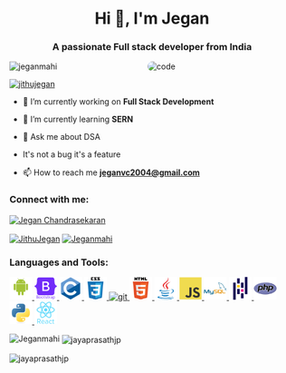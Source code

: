 <h1 align="center">Hi 👋, I'm  Jegan</h1>
<h3 align="center">A passionate Full stack developer from India</h3>
<img width=260 align="right" style="border-radius:10px;" src="https://media4.giphy.com/media/qgQUggAC3Pfv687qPC/200.webp?cid=ecf05e4780o8zol6pafo35ivhufupefq29nrtl27ky2iz4kj&ep=v1_gifs_search&rid=200.webp&ct=g" alt="code" />
<p align="left"> <img src="https://komarev.com/ghpvc/?username=jeganmahi&label=Profile%20views&color=0e75b6&style=flat" alt="jeganmahi" /> </p>

<p align="left">
  <a href="https://www.instagram.com/jithujegan/" target="_blank">
    <img src="https://img.shields.io/badge/Instagram-Follow%20Jegan-E4405F?logo=instagram&style=for-the-badge" alt="jithujegan" />
  </a>
</p>


- 🔭 I’m currently working on **Full Stack Development**

- 🌱 I’m currently learning **SERN**

- 💬 Ask me about DSA

- It's not a bug it's a feature

- 📫 How to reach me **jeganvc2004@gmail.com**

<h3 align="left">Connect with me:</h3>
<p align="left">
<a href="https://www.linkedin.com/in/jegan-chandrasekaran-32722a23a/" target="blank"><img align="center" src="https://raw.githubusercontent.com/rahuldkjain/github-profile-readme-generator/master/src/images/icons/Social/linked-in-alt.svg" alt="Jegan Chandrasekaran" height="30" width="40" /></a>

<a href="https://instagram.com/jayaprasath.jp" target="blank"><img align="center" src="https://raw.githubusercontent.com/rahuldkjain/github-profile-readme-generator/master/src/images/icons/Social/instagram.svg" alt="JithuJegan" height="30" width="40" /></a>
<a href="[https://www.leetcode.com/jayaprasathjp44](https://leetcode.com/u/jeganmahi/)" target="blank"><img align="center" src="https://raw.githubusercontent.com/rahuldkjain/github-profile-readme-generator/master/src/images/icons/Social/leet-code.svg" alt="Jeganmahi" height="30" width="40" /></a>
</p>

<h3 align="left">Languages and Tools:</h3>
<p align="left"> <a href="https://developer.android.com" target="_blank" rel="noreferrer"> <img src="https://raw.githubusercontent.com/devicons/devicon/master/icons/android/android-original-wordmark.svg" alt="android" width="40" height="40"/> </a> <a href="https://getbootstrap.com" target="_blank" rel="noreferrer"> <img src="https://raw.githubusercontent.com/devicons/devicon/master/icons/bootstrap/bootstrap-plain-wordmark.svg" alt="bootstrap" width="40" height="40"/> </a> <a href="https://www.cprogramming.com/" target="_blank" rel="noreferrer"> <img src="https://raw.githubusercontent.com/devicons/devicon/master/icons/c/c-original.svg" alt="c" width="40" height="40"/> </a> <a href="https://www.w3schools.com/css/" target="_blank" rel="noreferrer"> <img src="https://raw.githubusercontent.com/devicons/devicon/master/icons/css3/css3-original-wordmark.svg" alt="css3" width="40" height="40"/> </a> <a href="https://git-scm.com/" target="_blank" rel="noreferrer"> <img src="https://www.vectorlogo.zone/logos/git-scm/git-scm-icon.svg" alt="git" width="40" height="40"/> </a> <a href="https://www.w3.org/html/" target="_blank" rel="noreferrer"> <img src="https://raw.githubusercontent.com/devicons/devicon/master/icons/html5/html5-original-wordmark.svg" alt="html5" width="40" height="40"/> </a> <a href="https://www.java.com" target="_blank" rel="noreferrer"> <img src="https://raw.githubusercontent.com/devicons/devicon/master/icons/java/java-original.svg" alt="java" width="40" height="40"/> </a> <a href="https://developer.mozilla.org/en-US/docs/Web/JavaScript" target="_blank" rel="noreferrer"> <img src="https://raw.githubusercontent.com/devicons/devicon/master/icons/javascript/javascript-original.svg" alt="javascript" width="40" height="40"/> </a> <a href="https://www.mysql.com/" target="_blank" rel="noreferrer"> <img src="https://raw.githubusercontent.com/devicons/devicon/master/icons/mysql/mysql-original-wordmark.svg" alt="mysql" width="40" height="40"/> </a> <a href="https://pandas.pydata.org/" target="_blank" rel="noreferrer"> <img src="https://raw.githubusercontent.com/devicons/devicon/2ae2a900d2f041da66e950e4d48052658d850630/icons/pandas/pandas-original.svg" alt="pandas" width="40" height="40"/> </a> <a href="https://www.php.net" target="_blank" rel="noreferrer"> <img src="https://raw.githubusercontent.com/devicons/devicon/master/icons/php/php-original.svg" alt="php" width="40" height="40"/> </a> <a href="https://www.python.org" target="_blank" rel="noreferrer"> <img src="https://raw.githubusercontent.com/devicons/devicon/master/icons/python/python-original.svg" alt="python" width="40" height="40"/> </a> <a href="https://reactjs.org/" target="_blank" rel="noreferrer"> <img src="https://raw.githubusercontent.com/devicons/devicon/master/icons/react/react-original-wordmark.svg" alt="react" width="40" height="40"/> </a> </p>

<p><img align="left" src="https://github-readme-stats.vercel.app/api/top-langs?username=Jeganmahi&show_icons=true&locale=en&layout=compact" alt="Jeganmahi" /></p>

<p>&nbsp;<img align="center" src="https://github-readme-stats.vercel.app/api?username=Jeganmahi&show_icons=true&locale=en" alt="jayaprasathjp" /></p>

<p><img align="center" src="https://github-readme-streak-stats.herokuapp.com/?user=Jeganmahi&" alt="jayaprasathjp" /></p>
